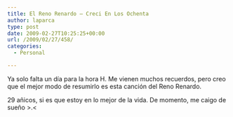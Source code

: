 ```yaml
---
title: El Reno Renardo – Creci En Los Ochenta
author: laparca
type: post
date: 2009-02-27T10:25:25+00:00
url: /2009/02/27/458/
categories:
  - Personal

---
```

  
Ya solo falta un día para la hora H. Me vienen muchos recuerdos, pero creo que el mejor modo de resumirlo es esta canción del Reno Renardo.

29 añicos, si es que estoy en lo mejor de la vida. De momento, me caigo de sueño >.<